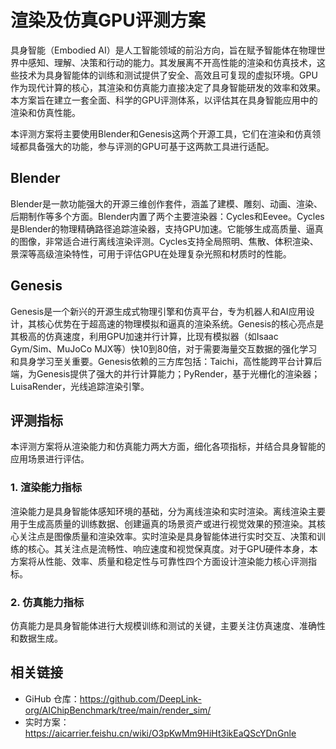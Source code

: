 # 渲染及仿真GPU评测方案

具身智能（Embodied AI）是人工智能领域的前沿方向，旨在赋予智能体在物理世界中感知、理解、决策和行动的能力。其发展离不开高性能的渲染和仿真技术，这些技术为具身智能体的训练和测试提供了安全、高效且可复现的虚拟环境。GPU作为现代计算的核心，其渲染和仿真能力直接决定了具身智能研发的效率和效果。本方案旨在建立一套全面、科学的GPU评测体系，以评估其在具身智能应用中的渲染和仿真性能。

本评测方案将主要使用Blender和Genesis这两个开源工具，它们在渲染和仿真领域都具备强大的功能，参与评测的GPU可基于这两款工具进行适配。

## Blender
Blender是一款功能强大的开源三维创作套件，涵盖了建模、雕刻、动画、渲染、后期制作等多个方面。Blender内置了两个主要渲染器：Cycles和Eevee。Cycles是Blender的物理精确路径追踪渲染器，支持GPU加速。它能够生成高质量、逼真的图像，非常适合进行离线渲染评测。Cycles支持全局照明、焦散、体积渲染、景深等高级渲染特性，可用于评估GPU在处理复杂光照和材质时的性能。

## Genesis
Genesis是一个新兴的开源生成式物理引擎和仿真平台，专为机器人和AI应用设计，其核心优势在于超高速的物理模拟和逼真的渲染系统。Genesis的核心亮点是其极高的仿真速度，利用GPU加速并行计算，比现有模拟器（如Isaac Gym/Sim、MuJoCo MJX等）快10到80倍，对于需要海量交互数据的强化学习和具身学习至关重要。Genesis依赖的三方库包括：Taichi，高性能跨平台计算后端，为Genesis提供了强大的并行计算能力；PyRender，基于光栅化的渲染器；LuisaRender，光线追踪渲染引擎。

## 评测指标

本评测方案将从渲染能力和仿真能力两大方面，细化各项指标，并结合具身智能的应用场景进行评估。

### 1. 渲染能力指标
渲染能力是具身智能体感知环境的基础，分为离线渲染和实时渲染。离线渲染主要用于生成高质量的训练数据、创建逼真的场景资产或进行视觉效果的预渲染。其核心关注点是图像质量和渲染效率。实时渲染是具身智能体进行实时交互、决策和训练的核心。其关注点是流畅性、响应速度和视觉保真度。对于GPU硬件本身，本方案将从性能、效率、质量和稳定性与可靠性四个方面设计渲染能力核心评测指标。

### 2. 仿真能力指标
仿真能力是具身智能体进行大规模训练和测试的关键，主要关注仿真速度、准确性和数据生成。

## 相关链接

* GiHub 仓库：https://github.com/DeepLink-org/AIChipBenchmark/tree/main/render_sim/
* 实时方案：https://aicarrier.feishu.cn/wiki/O3pKwMm9HiHt3ikEaQScYDnGnle
